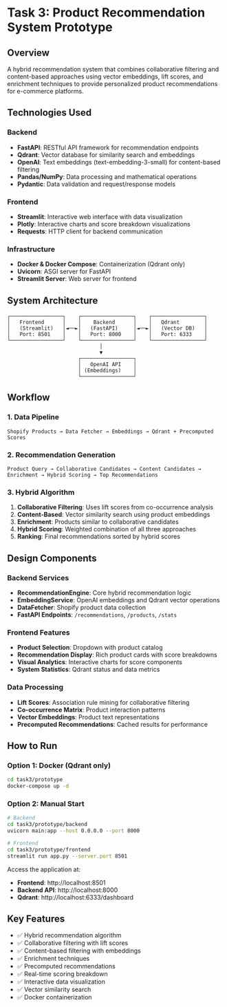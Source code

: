 # Task 3: Product Recommendation System Prototype

## Overview
A hybrid recommendation system that combines collaborative filtering and content-based approaches using vector embeddings, lift scores, and enrichment techniques to provide personalized product recommendations for e-commerce platforms.

## Technologies Used

### Backend
- **FastAPI**: RESTful API framework for recommendation endpoints
- **Qdrant**: Vector database for similarity search and embeddings
- **OpenAI**: Text embeddings (text-embedding-3-small) for content-based filtering
- **Pandas/NumPy**: Data processing and mathematical operations
- **Pydantic**: Data validation and request/response models

### Frontend
- **Streamlit**: Interactive web interface with data visualization
- **Plotly**: Interactive charts and score breakdown visualizations
- **Requests**: HTTP client for backend communication

### Infrastructure
- **Docker & Docker Compose**: Containerization (Qdrant only)
- **Uvicorn**: ASGI server for FastAPI
- **Streamlit Server**: Web server for frontend

## System Architecture

```
┌─────────────────┐    ┌─────────────────┐    ┌─────────────────┐
│   Frontend      │    │    Backend      │    │   Qdrant        │
│   (Streamlit)   │◄──►│   (FastAPI)     │◄──►│   (Vector DB)   │
│   Port: 8501    │    │   Port: 8000    │    │   Port: 6333    │
└─────────────────┘    └─────────────────┘    └─────────────────┘
                              │
                              ▼
                       ┌─────────────────┐
                       │   OpenAI API    │
                       │ (Embeddings)    │
                       └─────────────────┘
```

## Workflow

### 1. Data Pipeline
```
Shopify Products → Data Fetcher → Embeddings → Qdrant + Precomputed Scores
```

### 2. Recommendation Generation
```
Product Query → Collaborative Candidates → Content Candidates → Enrichment → Hybrid Scoring → Top Recommendations
```

### 3. Hybrid Algorithm
1. **Collaborative Filtering**: Uses lift scores from co-occurrence analysis
2. **Content-Based**: Vector similarity search using product embeddings
3. **Enrichment**: Products similar to collaborative candidates
4. **Hybrid Scoring**: Weighted combination of all three approaches
5. **Ranking**: Final recommendations sorted by hybrid scores

## Design Components

### Backend Services
- **RecommendationEngine**: Core hybrid recommendation logic
- **EmbeddingService**: OpenAI embeddings and Qdrant vector operations
- **DataFetcher**: Shopify product data collection
- **FastAPI Endpoints**: `/recommendations`, `/products`, `/stats`

### Frontend Features
- **Product Selection**: Dropdown with product catalog
- **Recommendation Display**: Rich product cards with score breakdowns
- **Visual Analytics**: Interactive charts for score components
- **System Statistics**: Qdrant status and data metrics

### Data Processing
- **Lift Scores**: Association rule mining for collaborative filtering
- **Co-occurrence Matrix**: Product interaction patterns
- **Vector Embeddings**: Product text representations
- **Precomputed Recommendations**: Cached results for performance

## How to Run

### Option 1: Docker (Qdrant only)
```bash
cd task3/prototype
docker-compose up -d
```

### Option 2: Manual Start
```bash
# Backend
cd task3/prototype/backend
uvicorn main:app --host 0.0.0.0 --port 8000

# Frontend
cd task3/prototype/frontend
streamlit run app.py --server.port 8501
```

Access the application at:
- **Frontend**: http://localhost:8501
- **Backend API**: http://localhost:8000
- **Qdrant**: http://localhost:6333/dashboard

## Key Features
- ✅ Hybrid recommendation algorithm
- ✅ Collaborative filtering with lift scores
- ✅ Content-based filtering with embeddings
- ✅ Enrichment techniques
- ✅ Precomputed recommendations
- ✅ Real-time scoring breakdown
- ✅ Interactive data visualization
- ✅ Vector similarity search
- ✅ Docker containerization
